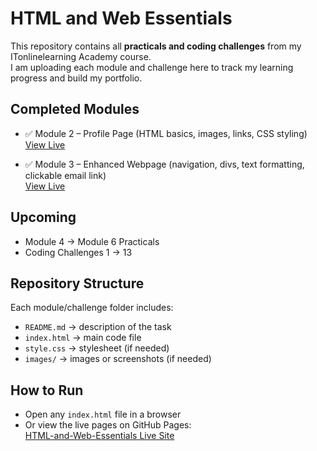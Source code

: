 # HTML and Web Essentials

This repository contains all **practicals and coding challenges** from my ITonlinelearning Academy course.  
I am uploading each module and challenge here to track my learning progress and build my portfolio.

## Completed Modules
- ✅ Module 2 – Profile Page (HTML basics, images, links, CSS styling)  
  [View Live](https://fahmidahossain94.github.io/HTML-and-Web-Essentials/Module2-Practical/)

- ✅ Module 3 – Enhanced Webpage (navigation, divs, text formatting, clickable email link)  
  [View Live](https://fahmidahossain94.github.io/HTML-and-Web-Essentials/Module3-Practical/)

## Upcoming
- Module 4 → Module 6 Practicals  
- Coding Challenges 1 → 13  

## Repository Structure
Each module/challenge folder includes:
- `README.md` → description of the task  
- `index.html` → main code file  
- `style.css` → stylesheet (if needed)  
- `images/` → images or screenshots (if needed)  

## How to Run
- Open any `index.html` file in a browser  
- Or view the live pages on GitHub Pages:  
  [HTML-and-Web-Essentials Live Site](https://fahmidahossain94.github.io/HTML-and-Web-Essentials/)
